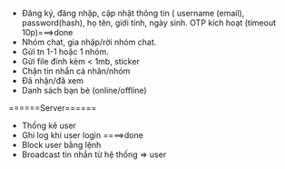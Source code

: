 + Đăng ký, đăng nhập, cập nhật thông tin ( username (email), 
password(hash), họ tên, giới tính, ngày sinh. OTP kích hoạt (timeout 10p)===>done
+ Nhóm chat, gia nhập/rời nhóm chat.
+ Gửi tn 1-1 hoặc 1 nhóm.
+ Gửi file đính kèm < 1mb, sticker
+ Chặn tin nhắn cá nhân/nhóm
+ Đã nhận/đã xem
+ Danh sách bạn bè (online/offline)

======Server======

+ Thống kê user
+ Ghi log khi user login ====>done
+ Block user bằng lệnh
+ Broadcast tin nhắn từ hệ thống => user